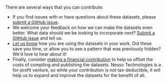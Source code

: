 There are several ways that you can contribute:

* If you find issues with or have questions about these datasets, please [submit a GitHub issue](https://github.com/NessoTechnologies/cdi-acs/issues).  
* We welcome your feedback on how we can make the datasets even better. What data should we be looking to incorporate next?  [Submit a GitHub issue](https://github.com/NessoTechnologies/cdi-acs/issues) and tell us.
* [Let us know](https://Nesso.io/Contact) how you are using the datasets in your work. Did these save you time, or allow you to see a pattern that was previously hidden? We'd love to hear about it!
* Finally, consider [making a financial contribution](https://Nesso.io/Contribute) to help us offset the costs of compiling and publishing the datasets. Nesso Technologies is a for-profit venture, so while your contribution is not tax-deductible, it will help us to expand and improve the datasets for the benefit of all.
